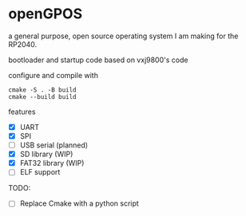 # openGPOS

a general purpose, open source operating system I am making for the RP2040.

bootloader and startup code based on vxj9800's code

configure and compile with
```
cmake -S . -B build
cmake --build build
```

features
- [x] UART
- [x] SPI
- [ ] USB serial (planned)
- [x] SD library (WIP)
- [x] FAT32 library (WIP)
- [ ] ELF support

TODO:
- [ ] Replace Cmake with a python script